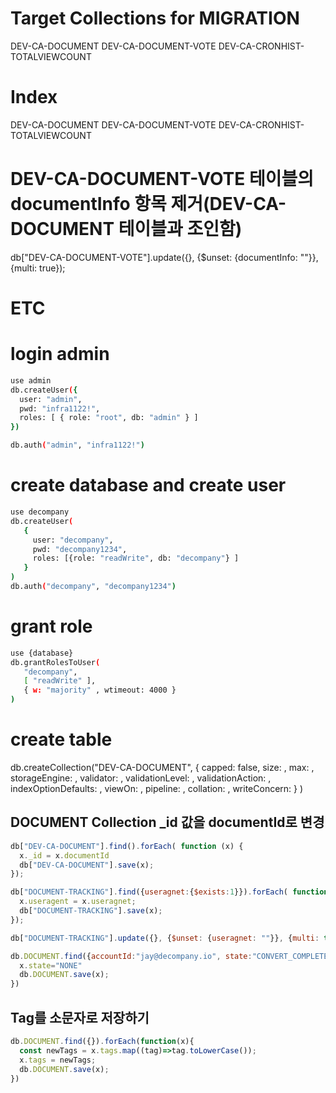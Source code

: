 # Target Collections for MIGRATION
DEV-CA-DOCUMENT
DEV-CA-DOCUMENT-VOTE
DEV-CA-CRONHIST-TOTALVIEWCOUNT

# Index
DEV-CA-DOCUMENT
DEV-CA-DOCUMENT-VOTE
DEV-CA-CRONHIST-TOTALVIEWCOUNT

# DEV-CA-DOCUMENT-VOTE 테이블의 documentInfo 항목 제거(DEV-CA-DOCUMENT 테이블과 조인함)
db["DEV-CA-DOCUMENT-VOTE"].update({}, {$unset: {documentInfo: ""}}, {multi: true});

# ETC

# login admin

```bash
use admin
db.createUser({
  user: "admin",
  pwd: "infra1122!",
  roles: [ { role: "root", db: "admin" } ]
})

db.auth("admin", "infra1122!")
```

# create database and create user

```bash
use decompany
db.createUser(
   {
     user: "decompany",
     pwd: "decompany1234",
     roles: [{role: "readWrite", db: "decompany"} ]
   }
)
db.auth("decompany", "decompany1234")
```


# grant role

```bash
use {database}
db.grantRolesToUser(
   "decompany",
   [ "readWrite" ],
   { w: "majority" , wtimeout: 4000 }
)
```

# create table
db.createCollection("DEV-CA-DOCUMENT", { capped: false,
                              size: <number>,
                              max: <number>,
                              storageEngine: <document>,
                              validator: <document>,
                              validationLevel: <string>,
                              validationAction: <string>,
                              indexOptionDefaults: <document>,
                              viewOn: <string>,
                              pipeline: <pipeline>,
                              collation: <document>,
                              writeConcern: <document>} )

 




## DOCUMENT Collection _id 값을 documentId로 변경

```javascript
db["DEV-CA-DOCUMENT"].find().forEach( function (x) {
  x._id = x.documentId
  db["DEV-CA-DOCUMENT"].save(x);
});
```



```javascript
db["DOCUMENT-TRACKING"].find({useragnet:{$exists:1}}).forEach( function (x) {
  x.useragent = x.useragnet;
  db["DOCUMENT-TRACKING"].save(x);
});

db["DOCUMENT-TRACKING"].update({}, {$unset: {useragnet: ""}}, {multi: true});
```



```javascript
db.DOCUMENT.find({accountId:"jay@decompany.io", state:"CONVERT_COMPLETE"}).forEach(function(x){
  x.state="NONE"
  db.DOCUMENT.save(x);
})
```

## Tag를 소문자로 저장하기

```javascript
db.DOCUMENT.find({}).forEach(function(x){
  const newTags = x.tags.map((tag)=>tag.toLowerCase());
  x.tags = newTags;  
  db.DOCUMENT.save(x);
})
```